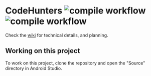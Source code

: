 # CodeHunters  ![compile workflow](https://github.com/CMPUT301W22T36/CodeHunters/actions/workflows/android.yml/badge.svg) ![compile workflow](https://github.com/CMPUT301W22T36/CodeHunters/actions/workflows/unit_test.yml/badge.svg)

Check the [wiki](https://github.com/CMPUT301W22T36/CodeHunters/wiki) for technical details, and planning.

## Working on this project
To work on this project, clone the repository and open the "Source" directory in Android Studio.

